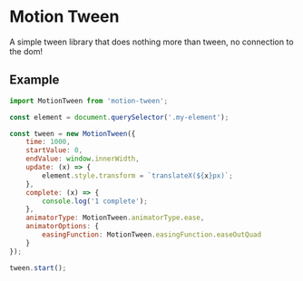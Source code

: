 # Motion Tween
A simple tween library that does nothing more than tween, no connection to the dom!


## Example

```javascript
import MotionTween from 'motion-tween';

const element = document.querySelector('.my-element');

const tween = new MotionTween({
	time: 1000,
	startValue: 0,
	endValue: window.innerWidth,
	update: (x) => {
		element.style.transform = `translateX(${x}px)`;
	},
	complete: (x) => {
		console.log('1 complete');
	},
	animatorType: MotionTween.animatorType.ease,
	animatorOptions: {
		easingFunction: MotionTween.easingFunction.easeOutQuad
	}
});

tween.start();
```
